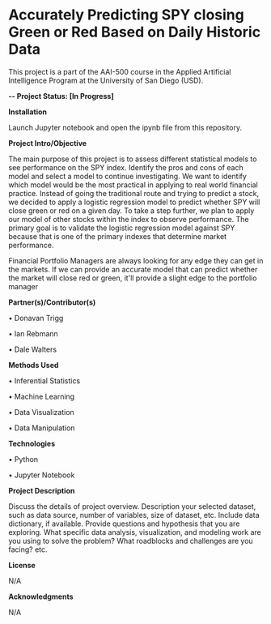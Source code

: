 # Accurately Predicting SPY closing Green or Red Based on Daily Historic Data

This project is a part of the AAI-500 course in the Applied Artificial Intelligence Program at the University of San Diego (USD). 

**-- Project Status: [In Progress]**

**Installation**

Launch Jupyter notebook and open the ipynb file from this repository.
  
**Project Intro/Objective**

The main purpose of this project is to assess different statistical models to see performance on the SPY index. Identify the pros and cons of each model and select a model to continue investigating. We want to identify which model would be the most practical in applying to real world financial practice. Instead of going the traditional route and trying to predict a stock, we decided to apply a logistic regression model to predict whether SPY will close green or red on a given day. To take a step further, we plan to apply our model of other stocks within the index to observe performance. The primary goal is to validate the logistic regression model against SPY because that is one of the primary indexes that determine market performance. 

Financial Portfolio Managers are always looking for any edge they can get in the markets. If we can provide an accurate model that can predict whether the market will close red or green, it'll provide a slight edge to the portfolio manager



**Partner(s)/Contributor(s)**

•	Donavan Trigg

•	Ian Rebmann

•	Dale Walters

**Methods Used**

•	Inferential Statistics

•	Machine Learning

•	Data Visualization

•	Data Manipulation

**Technologies**

•	Python

•	Jupyter Notebook


**Project Description**

Discuss the details of project overview. Description your selected dataset, such as data source, number of variables, size of dataset, etc. Include data dictionary, if available.  Provide questions and hypothesis that you are exploring. What specific data analysis, visualization, and modeling work are you using to solve the problem? What roadblocks and challenges are you facing? etc. 

**License**

N/A

**Acknowledgments**

N/A

